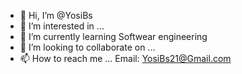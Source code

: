- 👋 Hi, I’m @YosiBs
- 👀 I’m interested in ...
- 🌱 I’m currently learning Softwear engineering 
- 💞️ I’m looking to collaborate on ...
- 📫 How to reach me ...
Email: YosiBs21@Gmail.com

<!---
YosiBs/YosiBs is a ✨ special ✨ repository because its `README.md` (this file) appears on your GitHub profile.
You can click the Preview link to take a look at your changes.
--->
